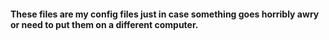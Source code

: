 #### These files are my config files just in case something goes horribly awry or need to put them on a different computer.
